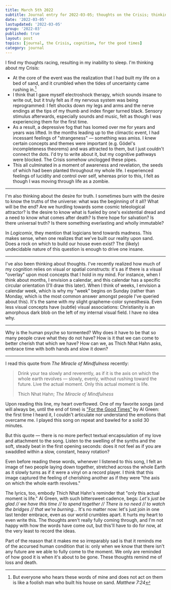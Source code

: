 ```yaml
---
title: March 5th 2022
subtitle: Journal entry for 2022-03-05; thoughts on the Crisis; thinking about thoughts; For the Good Times
date: '2022-03-05'
lastupdated: '2022-03-05'
group: '2022-03'
published: true
layout: post
topics: [journal, the Crisis, cognition, for the good times]
category: journal
---
```


I find my thoughts racing, resulting in my inability to sleep. I'm thinking about my Crisis: 
- At the core of the event was the realization that I had built my life on a bed of sand, and it crumbled when the tides of uncertainty came rushing in.[^matthew]
- I think that I gave myself electroshock therapy, which sounds insane to write out, but it truly felt as if my nervous system was being reprogrammed: I felt shocks down my legs and arms and the nerve endings at the tips of my thumb and index finger turned black. Sensory stimulus afterwards, especially sounds and music, felt as though I was experiencing them for the first time.
- As a result, a depressive fog that has loomed over me for years and years was lifted. In the months leading up to the climactic event, I had incessant feelings of "strangeness" — something was amiss. I knew certain concepts and themes were important (e.g. Gödel's incompleteness theorems) and was attracted to them, but I just couldn't connect the dots. I'd try to write about it, but my cognitive pathways were blocked. The Crisis somehow unclogged these pipes.
- This all culminated in a moment of awareness and revelation, the seeds of which had been planted throughout my whole life. I experienced feelings of lucidity and control over self, whereas prior to this, I felt as though I was moving through life as a zombie. 

[^matthew]: But everyone who hears these words of mine and does not act on them is like a foolish man who built his house on sand.  *Matthew 7:24*

---

I'm also thinking about the desire for truth. I sometimes burn with the desire to know the truths of the universe: what was the beginning of it all? What will be the end? Are we hurdling towards some cosmic teleological attractor? Is the desire to know what is fueled by one's existential dread and a need to know what comes after death? Is there hope for salvation? Is there universal truth? Is there something everlasting and wholly immutable?

In *Logicomix*, they mention that logicians tend towards madness. This makes sense, when one realizes that we've built our reality upon sand. Does a rock on which to build our house even exist? The (likely) undecidable nature of this question is enough to drive one insane.

---

I've also been thinking about thoughts. I've recently realized how much of my cognition relies on visual or spatial constructs: it's as if there is a visual "overlay" upon most concepts that I hold in my mind. For instance, when I think about months, I envision a calendar, and this calendar has a specific circular orientation (I'll draw this later). When I think of weeks, I envision a calendar week, which is why my "week" begins on Sunday (rather than Monday, which is the most common answer amongst people I've queried about this). It's the same with my slight grapheme-color synesthesia. Even less visual concepts have (subtle) visual associations: Christianity is an amorphous dark blob on the left of my internal visual field. I have no idea why. 

---

Why is the human psyche so tormented? Why does it have to be that so many people crave what they do not have? How is it that we can come to better cherish that which we have? How can we, as Thich Nhat Hahn asks, embrace time with both hands and slow it down? 

---

I read this quote from *The Miracle of Mindfulness* recently:

<div class='epigraph'> 

> Drink your tea slowly and reverently, as if it is the axis on which the whole earth revolves — slowly, evenly, without rushing toward the future. Live the actual moment. Only this actual moment is life. <footer>Thich Nhat Hahn; *The Miracle of Mindfulness*</footer>

</div>

Upon reading this line, my heart overflowed. One of my favorite songs (and will always be, until the end of time) is ["For the Good Times"](https://www.youtube.com/watch?v=Y2IpoTKnDPw) by Al Green: the first time I heard it, I couldn't articulate nor understand the emotions that overcame me. I played this song on repeat and bawled for a solid 30 minutes. 

But this quote — there is no more perfect textual encapsulation of my love and attachment to the song. 
Listen to the swelling of the synths and the soft, steady beat in the first opening seconds: does it not feel as if you are swaddled within a slow, constant, heavy rotation? 

Even before reading these words, whenever I listened to this song, I felt an image of two people laying down together, stretched across the whole Earth as it slowly turns as if it were a vinyl on a record player. 
I think that this image captured the feeling of cherishing another as if they were "the axis on which the whole earth revolves." 

The lyrics, too, embody Thich Nhat Hahn's reminder that "only this actual moment is life." 
Al Green, with such bittersweet cadence, begs: *Let's just be glad // we have this time // to spend together // There is no need // to watch the bridges // that we're burning...*
It's no matter now: let's just join in one last tender embrace, even as our world crumbles apart. 
It hurts my heart to even write this. The thoughts aren't really fully coming through, and I'm not happy with how the words have come out, but this'll have to do for now, at the very least to record the ideas. 

Part of the reason that it makes me so irreparably sad is that it reminds me of the accursed human condition that is: only when we know that there isn't any future are we able to fully come to the moment. 
We only are reminded of how good it is when it's about to be gone. 
These thoughts remind me of loss and death. 
